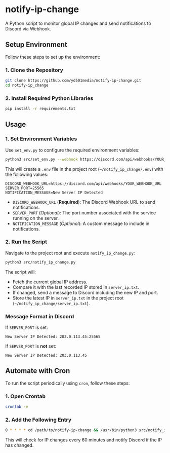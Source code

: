 # notify-ip-change

A Python script to monitor global IP changes and send notifications to Discord via Webhook.

## Setup Environment

Follow these steps to set up the environment:

### 1. Clone the Repository
```sh
git clone https://github.com/yd501media/notify-ip-change.git
cd notify-ip_change
```

### 2. Install Required Python Libraries
```sh
pip install -r requirements.txt
```

## Usage

### 1. Set Environment Variables
Use `set_env.py` to configure the required environment variables:
```sh
python3 src/set_env.py --webhook https://discord.com/api/webhooks/YOUR_WEBHOOK_URL --port 25565 --message "New Server IP Detected"
```

This will create a `.env` file in the project root (`~/notify_ip_change/.env`) with the following values:
```
DISCORD_WEBHOOK_URL=https://discord.com/api/webhooks/YOUR_WEBHOOK_URL
SERVER_PORT=25565
NOTIFICATION_MESSAGE=New Server IP Detected
```

- `DISCORD_WEBHOOK_URL` (**Required**): The Discord Webhook URL to send notifications.
- `SERVER_PORT` (*Optional*): The port number associated with the service running on the server.
- `NOTIFICATION_MESSAGE` (*Optional*): A custom message to include in notifications.

### 2. Run the Script
Navigate to the project root and execute `notify_ip_change.py`:
```sh
python3 src/notify_ip_change.py
```

The script will:
- Fetch the current global IP address.
- Compare it with the last recorded IP stored in `server_ip.txt`.
- If changed, send a message to Discord including the new IP and port.
- Store the latest IP in `server_ip.txt` in the project root (`~/notify_ip_change/server_ip.txt`).

### **Message Format in Discord**
If `SERVER_PORT` is set:
```
New Server IP Detected: 203.0.113.45:25565
```
If `SERVER_PORT` is **not** set:
```
New Server IP Detected: 203.0.113.45
```

## Automate with Cron
To run the script periodically using `cron`, follow these steps:

### 1. Open Crontab
```sh
crontab -e
```

### 2. Add the Following Entry
```sh
0 * * * * cd /path/to/notify-ip-change && /usr/bin/python3 src/notify_ip_change.py
```

This will check for IP changes every 60 minutes and notify Discord if the IP has changed.
